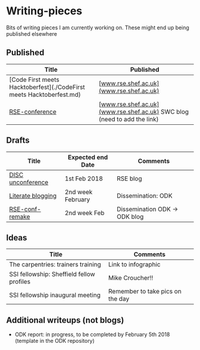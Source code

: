 # Writing-pieces


Bits of writing pieces I am currently working on. These might end up being published elsewhere

## Published
| Title                                                                | Published                                                                |
|----------------------------------------------------------------------|--------------------------------------------------------------------------|
| [Code First meets Hacktoberfest](./CodeFirst meets Hacktoberfest.md) | [www.rse.shef.ac.uk](www.rse.shef.ac.uk)                                 |
| [RSE-conference](./RSE-conference.md)                                | [www.rse.shef.ac.uk](www.rse.shef.ac.uk) SWC blog (need to add the link) |

## Drafts
| Title                                       | Expected end Date | Comments                      |
|---------------------------------------------|-------------------|-------------------------------|
| [DISC unconference](./DISC.md)              | 1st Feb 2018      | RSE blog                      |
| [Literate blogging](./Literate_blogging.md) | 2nd week February | Dissemination: ODK            |
| [RSE-conf-remake](./RSE_ODK.md)             | 2nd week Feb      | Dissemination ODK -> ODK blog |

## Ideas
| Title                                     | Comments                          |
|-------------------------------------------|-----------------------------------|
| The carpentries: trainers training        | Link to infographic               |
| SSI fellowship: Sheffield fellow profiles | Mike Croucher!!                   |
| SSI fellowship inaugural meeting          | Remember to take pics on the day  |

## Additional writeups (not blogs)
- ODK report: in progress, to be completed by February 5th 2018 (template in the ODK repository)
